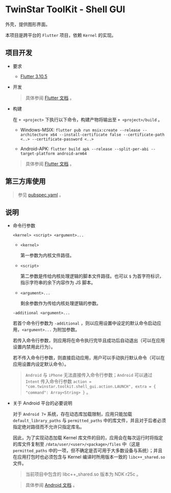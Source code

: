 # TwinStar ToolKit - Shell GUI

外壳，提供图形界面。

本项目是跨平台的 `Flutter` 项目，依赖 `Kernel` 的实现。

## 项目开发

* 要求
	
	* [Flutter 3.10.5](https://docs.flutter.dev/get-started/install)

* 开发
	
	> 具体参阅 [Flutter 文档](https://docs.flutter.dev/get-started/editor) 。

* 构建
	
	在 `+ <project>` 下执行以下命令，构建产物将输出至 `+ <project>/build` 。
	
	* Windows-MSIX: `flutter pub run msix:create --release --architecture x64 --install-certificate false --certificate-path <..> --certificate-password <..>`
	
	* Android-APK: `flutter build apk --release --split-per-abi --target-platform android-arm64`
	
	> 具体参阅 [Flutter 文档](https://docs.flutter.dev/deployment/windows) 。

## 第三方库使用

> 参见 [pubspec.yaml](./pubspec.yaml) 。

## 说明

* 命令行参数
	
	`<kernel> <script> <argument>...`
	
	* `<kernel>`
		
		第一参数为内核文件路径。
	
	* `<script>`
		
		第二参数是传给内核处理逻辑的脚本文件路径。也可以 `$` 为首字符标识，指示字符串的余下内容作为 JS 脚本。
	
	* `<argument>...`
		
		剩余参数作为传给内核处理逻辑的参数。
	
	`-additional <argument>...`
	
	若首个命令行参数为 `-additional` ，则以应用设置中设定的默认命令启动应用，`<argument>...` 为附加参数。
	
	若传入命令行参数，则应用将在命令执行完毕且成功后自动退出（可以在应用设置内禁用此行为）。
	
	若不传入命令行参数，则直接启动应用，用户可以手动执行默认命令（可以在应用设置内设定默认命令）。
	
	> `Android` 与 `iPhone` 无法直接传入命令行参数；`Android` 可以通过 `Intent` 传入命令行参数 `action = "com.twinstar.toolkit.shell_gui.action.LAUNCH", extra = { "command": Array<String> }` 。

* 关于 Android 平台的必要说明
	
	对于 `Android 7+` 系统，存在动态库加载限制，应用只能加载 `default_library_paths` 与 `permitted_paths` 中的库文件，并且对于后者必须指定绝对路径而不允许只指定库名。
	
	因此，为了实现动态加载 Kernel 库文件的目的，应用会在每次运行时将指定的库文件复制至 `/data/user/<user>/<package>/files` 中（这是 `permitted_paths` 中的一项，但不确定是否可用于大多数设备与系统）；并且在应用打包时也必须包含与 Kernel 编译时所用版本一致的 `libc++_shared.so` 文件。
	
	> 当前项目中包含的 libc++_shared.so 版本为 NDK r25c 。
	
	> 具体参阅 [Android 文档](https://source.android.com/docs/core/architecture/vndk/linker-namespace) 。

